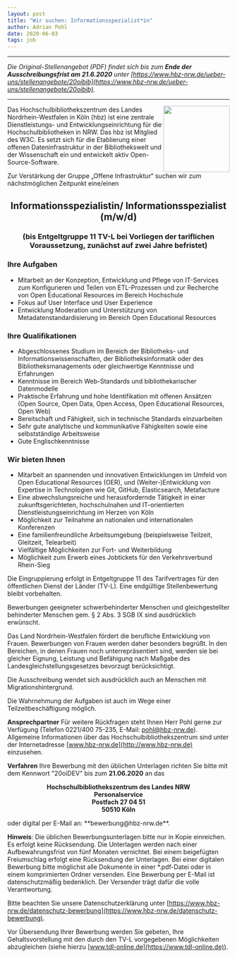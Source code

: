 ```yaml
---
layout: post
title: "Wir suchen: Informationsspezialist*in"
author: Adrian Pohl
date: 2020-06-03
tags: job
---
```


---

*Die Original-Stellenangebot (PDF) findet sich bis zum **Ende der Ausschreibungsfrist am 21.6.2020** unter [https://www.hbz-nrw.de/ueber-uns/stellenangebote/20oibib](https://www.hbz-nrw.de/ueber-uns/stellenangebote/20oibib).*

---

<img style="float: right; width:150px !important;" src="http://lobid.org/images/hbz.png">
Das Hochschulbibliothekszentrum des Landes Nordrhein-Westfalen in Köln (hbz) ist eine zentrale Dienstleistungs- und Entwicklungseinrichtung für die Hochschulbibliotheken in NRW. Das hbz ist Mitglied des W3C. Es setzt sich für die Etablierung einer offenen Dateninfrastruktur in der Bibliothekswelt und der Wissenschaft ein und entwickelt aktiv Open-Source-Software.

Zur Verstärkung der Gruppe „Offene Infrastruktur“ suchen wir zum nächstmöglichen Zeitpunkt eine/einen 

<h2 style="text-align: center;">Informationsspezialistin/ Informationsspezialist (m/w/d)</h2>
<h3 style="text-align: center;">(bis Entgeltgruppe 11 TV-L bei Vorliegen der tariflichen Voraussetzung, zunächst auf zwei Jahre befristet)</h3>

### Ihre Aufgaben
- Mitarbeit an der Konzeption, Entwicklung und Pflege von IT-Services zum Konfigurieren und Teilen von ETL-Prozessen und zur Recherche von Open Educational Resources im Bereich Hochschule
- Fokus auf User Interface und User Experience
- Entwicklung Moderation und Unterstützung von Metadatenstandardisierung im Bereich Open Educational Resources

### Ihre Qualifikationen
- Abgeschlossenes Studium im Bereich der Bibliotheks- und Informationswissenschaften, der Bibliotheksinformatik oder des Bibliotheksmanagements oder gleichwertige Kenntnisse und Erfahrungen
- Kenntnisse im Bereich Web-Standards und bibliothekarischer Datenmodelle
- Praktische Erfahrung und hohe Identifikation mit offenen Ansätzen (Open Source, Open Data, Open Access, Open Educational Resources, Open Web)
- Bereitschaft und Fähigkeit, sich in technische Standards einzuarbeiten
- Sehr gute analytische und kommunikative Fähigkeiten sowie eine selbstständige Arbeitsweise
- Gute Englischkenntnisse

### Wir bieten Ihnen
- Mitarbeit an spannenden und innovativen Entwicklungen im Umfeld von Open Educational Resources (OER), und (Weiter-)Entwicklung von Expertise in Technologien wie Git, GitHub, Elasticsearch, Metafacture
- Eine abwechslungsreiche und herausfordernde Tätigkeit in einer zukunftsgerichteten, hochschulnahen und IT-orientierten Dienstleistungseinrichtung im Herzen von Köln
- Möglichkeit zur Teilnahme an nationalen und internationalen Konferenzen
- Eine familienfreundliche Arbeitsumgebung (beispielsweise Teilzeit, Gleitzeit, Telearbeit)
- Vielfältige Möglichkeiten zur Fort- und Weiterbildung
- Möglichkeit zum Erwerb eines Jobtickets für den Verkehrsverbund Rhein-Sieg

Die Eingruppierung erfolgt in Entgeltgruppe 11 des Tarifvertrages für den öffentlichen Dienst der Länder (TV-L). Eine endgültige Stellenbewertung bleibt vorbehalten.

Bewerbungen geeigneter schwerbehinderter Menschen und gleichgestellter behinderter Menschen gem. § 2 Abs. 3 SGB IX sind ausdrücklich erwünscht.

Das Land Nordrhein-Westfalen fördert die berufliche Entwicklung von Frauen. Bewerbungen von Frauen werden daher besonders begrüßt. In den Bereichen, in denen Frauen noch unterrepräsentiert sind, werden sie bei gleicher Eignung, Leistung und Befähigung nach Maßgabe des Landesgleichstellungsgesetzes bevorzugt berücksichtigt.

Die Ausschreibung wendet sich ausdrücklich auch an Menschen mit Migrationshintergrund.

Die Wahrnehmung der Aufgaben ist auch im Wege einer Teilzeitbeschäftigung möglich. 

**Ansprechpartner**
Für weitere Rückfragen steht Ihnen Herr Pohl gerne zur Verfügung (Telefon 0221/400 75-235, E-Mail: pohl@hbz-nrw.de). Allgemeine Informationen über das Hochschulbibliothekszentrum sind unter der Internetadresse [www.hbz-nrw.de](http://www.hbz-nrw.de) einzusehen.

**Verfahren**
Ihre Bewerbung mit den üblichen Unterlagen richten Sie bitte mit dem Kennwort "20oiDEV" bis zum **21.06.2020** an das

<p style="text-align:center;">
    <b>
Hochschulbibliothekszentrum des Landes NRW<br />
Personalservice<br />
Postfach 27 04 51<br />
50510 Köln
    </b>
</p>
oder digital per E-Mail an: **bewerbung@hbz-nrw.de**.

**Hinweis**: Die üblichen Bewerbungsunterlagen bitte nur in Kopie einreichen. Es erfolgt keine Rücksendung. Die Unterlagen werden nach einer Aufbewahrungsfrist von fünf Monaten vernichtet. Bei einem beigefügten Freiumschlag erfolgt eine Rücksendung der Unterlagen. Bei einer digitalen Bewerbung bitte möglichst alle Dokumente in einer *.pdf-Datei oder in einem komprimierten Ordner versenden. Eine Bewerbung per E-Mail ist datenschutzmäßig bedenklich. Der Versender trägt dafür die volle Verantwortung.

Bitte beachten Sie unsere Datenschutzerklärung unter [https://www.hbz-nrw.de/datenschutz-bewerbung](https://www.hbz-nrw.de/datenschutz-bewerbung).

Vor Übersendung Ihrer Bewerbung werden Sie gebeten, Ihre Gehaltsvorstellung mit den durch den TV-L vorgegebenen Möglichkeiten abzugleichen (siehe hierzu [www.tdl-online.de](https://www.tdl-online.de)).
